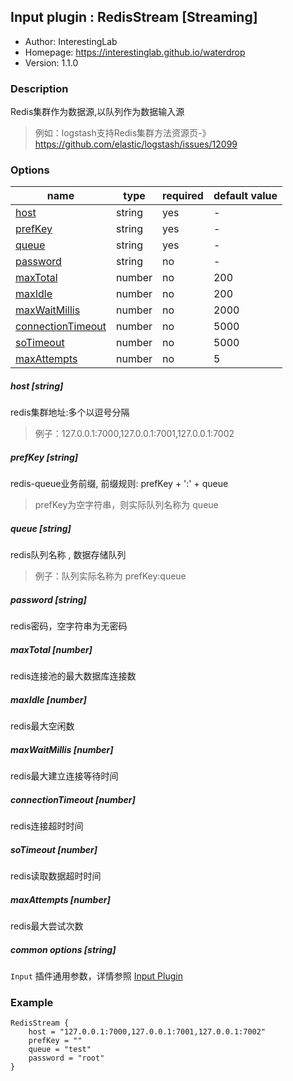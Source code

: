 ## Input plugin : RedisStream [Streaming]

* Author: InterestingLab
* Homepage: https://interestinglab.github.io/waterdrop
* Version: 1.1.0

### Description

Redis集群作为数据源,以队列作为数据输入源
> 例如：logstash支持Redis集群方法资源页-》https://github.com/elastic/logstash/issues/12099

### Options

| name | type | required | default value |
| --- | --- | --- | --- |
| [host](#host-string) | string | yes | - |
| [prefKey](#prefKey-string) | string | yes | - |
| [queue](#queue-string) | string | yes | - |
| [password](#password-string) | string | no | - |
| [maxTotal](#maxTotal-number) | number | no | 200 |
| [maxIdle](#maxIdle-number) | number | no | 200 |
| [maxWaitMillis](#maxWaitMillis-number) | number | no | 2000 |
| [connectionTimeout](#connectionTimeout-number) | number | no | 5000 |
| [soTimeout](#soTimeout-number) | number | no | 5000 |
| [maxAttempts](#maxAttempts-number) | number | no | 5 |

##### host [string]

redis集群地址:多个以逗号分隔 
> 例子：127.0.0.1:7000,127.0.0.1:7001,127.0.0.1:7002

##### prefKey [string]

redis-queue业务前缀, 前缀规则: prefKey + ':' + queue
> prefKey为空字符串，则实际队列名称为 queue

##### queue [string]

redis队列名称 , 数据存储队列
> 例子：队列实际名称为 prefKey:queue

##### password [string]

redis密码，空字符串为无密码

##### maxTotal [number]

redis连接池的最大数据库连接数

##### maxIdle [number]

redis最大空闲数

##### maxWaitMillis [number]

redis最大建立连接等待时间

##### connectionTimeout [number]

redis连接超时时间

##### soTimeout [number]

redis读取数据超时时间

##### maxAttempts [number]

redis最大尝试次数

##### common options [string]

`Input` 插件通用参数，详情参照 [Input Plugin](/zh-cn/v1/configuration/input-plugin)

### Example

```
RedisStream {
    host = "127.0.0.1:7000,127.0.0.1:7001,127.0.0.1:7002"
    prefKey = ""
    queue = "test"
    password = "root"
}
```